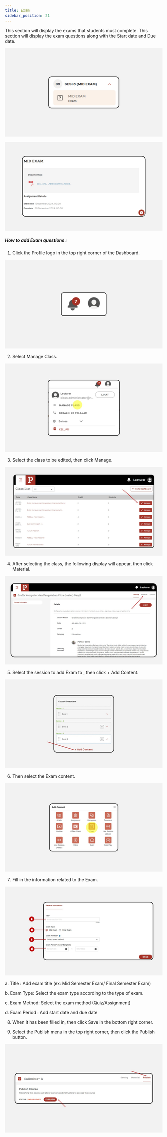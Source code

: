 ```yaml
---
title: Exam
sidebar_position: 21
---
```

This section will display the exams that students must complete. This section will display the exam questions along with the Start date and Due date.

![](/img/degree-lecture-exam-8.jpg)

![](/img/degree-lecture-exam-6.jpg)

##### **How to add Exam questions :**

1. Click the Profile logo in the top right corner of the Dashboard.

![](/img/degree-lecture-manage-class.jpg)

2. Select Manage Class.

![](/img/degree-lecture-manage-class-2.jpg)

3. Select the class to be edited, then click Manage.

![](/img/degree-lecture-manage-class-3.jpg)

4. After selecting the class, the following display will appear, then click Material.

![](/img/degree-lecture-manage-class-4.jpg)

5. Select the session to add Exam to , then click + Add Content.

![](/img/articlee-5.jpg)

6. Then select the Exam content.

![](/img/degree-lecture-exam-3.jpg)

7. Fill in the information related to the Exam.

![](/img/degree-lecture-exam-4.jpg)

a. Title : Add exam title (ex: Mid Semester Exam/ Final Semester Exam)

b. Exam Type: Select the exam type according to the type of exam.

c. Exam Method: Select the exam method (Quiz/Assignment)

d. Exam Period : Add start date and due date



8. When it has been filled in, then click Save in the bottom right corner.

9. Select the Publish menu in the top right corner, then click the Publish button.

![](/img/degree-lecture-publish.jpg)
